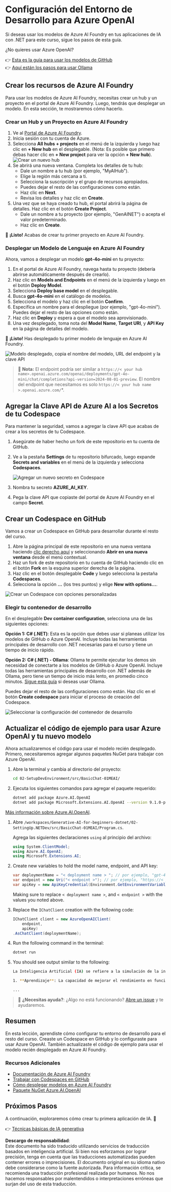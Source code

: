 # Configuración del Entorno de Desarrollo para Azure OpenAI

Si deseas usar los modelos de Azure AI Foundry en tus aplicaciones de IA con .NET para este curso, sigue los pasos de esta guía.

¿No quieres usar Azure OpenAI?

👉 [Esta es la guía para usar los modelos de GitHub](README.md)  
👉 [Aquí están los pasos para usar Ollama](getting-started-ollama.md)

## Crear los recursos de Azure AI Foundry

Para usar los modelos de Azure AI Foundry, necesitas crear un hub y un proyecto en el portal de Azure AI Foundry. Luego, tendrás que desplegar un modelo. En esta sección, te mostraremos cómo hacerlo.

### Crear un Hub y un Proyecto en Azure AI Foundry

1. Ve al [Portal de Azure AI Foundry](https://ai.azure.com/).
1. Inicia sesión con tu cuenta de Azure.
1. Selecciona **All hubs + projects** en el menú de la izquierda y luego haz clic en **+ New hub** en el desplegable. (Nota: Es posible que primero debas hacer clic en **+ New project** para ver la opción **+ New hub**).  
    ![Crear un nuevo hub](../../../translated_images/ai-foundry-hub-selection.dc9bf6b90ab4b2b9f94ae6274422bcd318ee09091350750062740479f69a651c.es.png)
1. Se abrirá una nueva ventana. Completa los detalles de tu hub:
    - Dale un nombre a tu hub (por ejemplo, "MyAIHub").
    - Elige la región más cercana a ti.
    - Selecciona la suscripción y el grupo de recursos apropiados.
    - Puedes dejar el resto de las configuraciones como están.
    - Haz clic en **Next**.
    - Revisa los detalles y haz clic en **Create**.
1. Una vez que se haya creado tu hub, el portal abrirá la página de detalles. Haz clic en el botón **Create Project**.
    - Dale un nombre a tu proyecto (por ejemplo, "GenAINET") o acepta el valor predeterminado.
    - Haz clic en **Create**.

🎉 **¡Listo!** Acabas de crear tu primer proyecto en Azure AI Foundry.

### Desplegar un Modelo de Lenguaje en Azure AI Foundry

Ahora, vamos a desplegar un modelo **gpt-4o-mini** en tu proyecto:

1. En el portal de Azure AI Foundry, navega hasta tu proyecto (debería abrirse automáticamente después de crearlo).
1. Haz clic en **Models and Endpoints** en el menú de la izquierda y luego en el botón **Deploy Model**.
1. Selecciona **Deploy base model** en el desplegable.
1. Busca **gpt-4o-mini** en el catálogo de modelos.
1. Selecciona el modelo y haz clic en el botón **Confirm**.
1. Especifica un nombre para el despliegue (por ejemplo, "gpt-4o-mini"). Puedes dejar el resto de las opciones como están.
1. Haz clic en **Deploy** y espera a que el modelo sea aprovisionado.
1. Una vez desplegado, toma nota del **Model Name**, **Target URI**, y **API Key** en la página de detalles del modelo.

🎉 **¡Listo!** Has desplegado tu primer modelo de lenguaje en Azure AI Foundry.

![Modelo desplegado, copia el nombre del modelo, URL del endpoint y la clave API](../../../translated_images/deploytoazure-20-copymodelinfo.9797a0bffd24459c9b977d98e18a089accaece2917d2abcde4ab96db957e0fcb.es.png)

> 📝 **Nota:** El endpoint podría ser similar a `https://< your hub name>.openai.azure.com/openai/deployments/gpt-4o-mini/chat/completions?api-version=2024-08-01-preview`. El nombre del endpoint que necesitamos es solo `https://< your hub name >.openai.azure.com/`*.

## Agregar la Clave API de Azure AI a los Secretos de tu Codespace

Para mantener la seguridad, vamos a agregar la clave API que acabas de crear a los secretos de tu Codespace.

1. Asegúrate de haber hecho un fork de este repositorio en tu cuenta de GitHub.
1. Ve a la pestaña **Settings** de tu repositorio bifurcado, luego expande **Secrets and variables** en el menú de la izquierda y selecciona **Codespaces**.

    ![Agregar un nuevo secreto en Codespace](../../../translated_images/codespaces-secret.0e168026d0078356489f51ca61b195603283511c73bb805b056619f994652f7c.es.jpeg)
1. Nombra tu secreto **AZURE_AI_KEY**.
1. Pega la clave API que copiaste del portal de Azure AI Foundry en el campo **Secret**.

## Crear un Codespace en GitHub

Vamos a crear un Codespace en GitHub para desarrollar durante el resto del curso.

1. Abre la página principal de este repositorio en una nueva ventana haciendo [clic derecho aquí](https://github.com/microsoft/Generative-AI-for-beginners-dotnet) y seleccionando **Abrir en una nueva ventana** desde el menú contextual.
1. Haz un fork de este repositorio en tu cuenta de GitHub haciendo clic en el botón **Fork** en la esquina superior derecha de la página.
1. Haz clic en el botón desplegable **Code** y luego selecciona la pestaña **Codespaces**.
1. Selecciona la opción **...** (los tres puntos) y elige **New with options...**.

![Crear un Codespace con opciones personalizadas](../../../translated_images/creating-codespace.0e7334f85cf4c8d0e080a0d5b4c76c24c5bbe6bddf48dcd1403e092ea0d9bce9.es.png)

### Elegir tu contenedor de desarrollo

En el desplegable **Dev container configuration**, selecciona una de las siguientes opciones:

**Opción 1: C# (.NET)**: Esta es la opción que debes usar si planeas utilizar los modelos de GitHub o Azure OpenAI. Incluye todas las herramientas principales de desarrollo con .NET necesarias para el curso y tiene un tiempo de inicio rápido.

**Opción 2: C# (.NET) - Ollama**: Ollama te permite ejecutar los demos sin necesidad de conectarte a los modelos de GitHub o Azure OpenAI. Incluye todas las herramientas principales de desarrollo con .NET además de Ollama, pero tiene un tiempo de inicio más lento, en promedio cinco minutos. [Sigue esta guía](getting-started-ollama.md) si deseas usar Ollama.

Puedes dejar el resto de las configuraciones como están. Haz clic en el botón **Create codespace** para iniciar el proceso de creación del Codespace.

![Seleccionar la configuración del contenedor de desarrollo](../../../translated_images/select-container-codespace.9b8ca34b6ff8b4cb80973924cbc1894cf7672d233b0055b47f702db60c4c6221.es.png)

## Actualizar el código de ejemplo para usar Azure OpenAI y tu nuevo modelo

Ahora actualizaremos el código para usar el modelo recién desplegado. Primero, necesitaremos agregar algunos paquetes NuGet para trabajar con Azure OpenAI.

1. Abre la terminal y cambia al directorio del proyecto:

    ```bash
    cd 02-SetupDevEnvironment/src/BasicChat-01MEAI/
    ```

1. Ejecuta los siguientes comandos para agregar el paquete requerido:

    ```bash
    dotnet add package Azure.AI.OpenAI
    dotnet add package Microsoft.Extensions.AI.OpenAI --version 9.1.0-preview.1.25064.3
    ```

[Más información sobre Azure.AI.OpenAI](https://www.nuget.org/packages/Azure.AI.OpenAI/2.1.0#show-readme-container).

1. Abre `/workspaces/Generative-AI-for-beginners-dotnet/02-SettingUp.NETDev/src/BasicChat-01MEAI/Program.cs`.

    Agrega las siguientes declaraciones `using` al principio del archivo:

    ```csharp
    using System.ClientModel;
    using Azure.AI.OpenAI;
    using Microsoft.Extensions.AI;

1. Create new variables to hold the model name, endpoint, and API key:

    ```csharp
    var deploymentName = "< deployment name > "; // por ejemplo, "gpt-4o-mini"
    var endpoint = new Uri("< endpoint >"); // por ejemplo, "https://< your hub name >.openai.azure.com/"
    var apiKey = new ApiKeyCredential(Environment.GetEnvironmentVariable("AZURE_AI_SECRET"));
    ```

    Making sure to replace `< deployment name >`, and `< endpoint >` with the values you noted above.

1. Replace the `IChatClient` creation with the following code:

    ```csharp
    IChatClient client = new AzureOpenAIClient(
        endpoint,
        apiKey)
    .AsChatClient(deploymentName);
    ```

1. Run the following command in the terminal:

    ```bash
    dotnet run
    ```

1. You should see output similar to the following:

    ```bash
    La Inteligencia Artificial (IA) se refiere a la simulación de la inteligencia humana en máquinas que están programadas para pensar y aprender como humanos. La IA abarca una variedad de tecnologías y enfoques que permiten a las computadoras y sistemas realizar tareas que normalmente requieren inteligencia humana. Estas tareas incluyen:

    1. **Aprendizaje**: La capacidad de mejorar el rendimiento en función de la experiencia, a menudo a través de algoritmos que analizan datos.
    
    ...
    ```

> 🙋 **¿Necesitas ayuda?**: ¿Algo no está funcionando? [Abre un issue](https://github.com/microsoft/Generative-AI-for-beginners-dotnet/issues/new?template=Blank+issue) y te ayudaremos.

## Resumen

En esta lección, aprendiste cómo configurar tu entorno de desarrollo para el resto del curso. Creaste un Codespace en GitHub y lo configuraste para usar Azure OpenAI. También actualizaste el código de ejemplo para usar el modelo recién desplegado en Azure AI Foundry.

### Recursos Adicionales

- [Documentación de Azure AI Foundry](https://learn.microsoft.com/en-us/azure/ai-services/)  
- [Trabajar con Codespaces en GitHub](https://docs.github.com/en/codespaces/getting-started)  
- [Cómo desplegar modelos en Azure AI Foundry](https://learn.microsoft.com/en-us/azure/ai-services/deploy/)  
- [Paquete NuGet Azure.AI.OpenAI](https://www.nuget.org/packages/Azure.AI.OpenAI)

## Próximos Pasos

A continuación, exploraremos cómo crear tu primera aplicación de IA. 🚀

👉 [Técnicas básicas de IA generativa](../03-CoreGenerativeAITechniques/readme.md)

**Descargo de responsabilidad**:  
Este documento ha sido traducido utilizando servicios de traducción basados en inteligencia artificial. Si bien nos esforzamos por lograr precisión, tenga en cuenta que las traducciones automatizadas pueden contener errores o imprecisiones. El documento original en su idioma nativo debe considerarse como la fuente autorizada. Para información crítica, se recomienda una traducción profesional realizada por humanos. No nos hacemos responsables por malentendidos o interpretaciones erróneas que surjan del uso de esta traducción.
